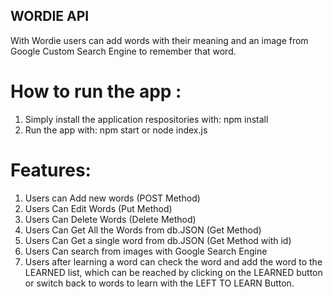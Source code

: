 ## WORDIE API

With Wordie users can add words with their meaning and an image from Google Custom Search Engine to remember that word.

# How to run the app :

1. Simply install the application respositories with:
   npm install
2. Run the app with:
   npm start or node index.js

# Features:

1.  Users can Add new words (POST Method)
2.  Users Can Edit Words (Put Method)
3.  Users Can Delete Words (Delete Method)
4.  Users Can Get All the Words from db.JSON (Get Method)
5.  Users Can Get a single word from db.JSON (Get Method with id)
6.  Users Can search from images with Google Search Engine
7.  Users after learning a word can check the word and add the word to the LEARNED list, which can be reached by clicking on the LEARNED button or switch back to words to learn with the LEFT TO LEARN Button.
